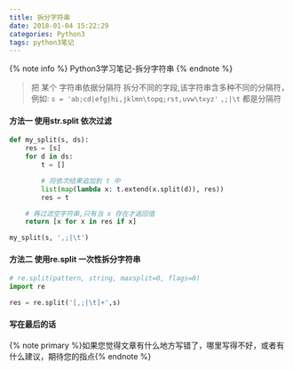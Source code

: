```yaml
---
title: 拆分字符串
date: 2018-01-04 15:22:29
categories: Python3
tags: python3笔记
---
```


{% note info %}
Python3学习笔记-拆分字符串
{% endnote %}

> 把 某个 字符串依据分隔符 拆分不同的字段,该字符串含多种不同的分隔符，例如:
`s = 'ab;cd|efg|hi,jklmn\topq;rst,uvw\txyz'`
`,;|\t` 都是分隔符

#### 方法一 使用str.split 依次过滤
```python
def my_split(s, ds):
    res = [s]
    for d in ds:
        t = []

        # 将依次结果追加到 t 中
        list(map(lambda x: t.extend(x.split(d)), res))
        res = t

    # 再过滤空字符串,只有当 x 存在才返回值
    return [x for x in res if x]

my_split(s, ',;|\t')

```
#### 方法二 使用re.split 一次性拆分字符串

```python
# re.split(pattern, string, maxsplit=0, flags=0)
import re

res = re.split('[,;|\t]+',s)

```

#### 写在最后的话
{% note primary %}如果您觉得文章有什么地方写错了，哪里写得不好，或者有什么建议，期待您的指点{% endnote %}